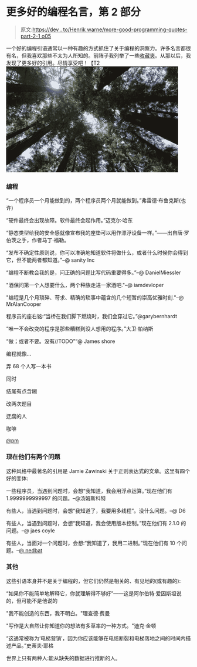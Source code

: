 # 更多好的编程名言，第 2 部分

> 原文:[https://dev . to/Henrik warne/more-good-programming-quotes-part-2-1 o05](https://dev.to/henrikwarne/more-good-programming-quotes-part-2-1o05)

一个好的编程引语通常以一种有趣的方式抓住了关于编程的洞察力。许多名言都很有名，但我喜欢那些不太为人所知的。前阵子我列举了一些[收藏夹](https://henrikwarne.com/2016/04/17/more-good-programming-quotes/)。从那以后，我发现了更多好的引用。尽情享受吧！【T2![](img/c9e8d9a07be47bdea2294d9b99f8eaab.png)

### 编程

“一个程序员一个月能做到的，两个程序员两个月就能做到。”弗雷德·布鲁克斯(也许)

“硬件最终会出现故障。软件最终会起作用。”迈克尔·哈东

“静态类型给我的安全感就像宣布我的座垫可以用作漂浮设备一样。”——出自唐·罗伯茨之手，作者马丁·福勒。

“发布不确定性原则说，你可以准确地知道软件将做什么，或者什么时候你会得到它，但不能两者都知道。”–@ sanity Inc

“编程不断教会我的是，问正确的问题比写代码重要得多。”–@ DanielMiessler

"酒保问第一个人想要什么，两个种族走进一家酒吧."–@ iamdevloper

"编程是几个月琐碎、苛求、精确的琐事中蕴含的几个短暂的崇高优雅时刻."–@ MrAlanCooper

程序员的座右铭:“当桥在我们脚下燃烧时，我们会穿过它。”@garybernhardt

“唯一不会改变的程序是那些糟糕到没人想用的程序。”大卫·帕纳斯

“做；或者不要。没有//TODO”“@ James shore

编程就像…

弄 68 个人写一本书

同时

结尾有点含糊

改两次题目

迂腐的人

咖啡

[@pm](https://dev.to/pm)

### 现在他们有两个问题

这种风格中最著名的引用是 Jamie Zawinski 关于正则表达式的文章。这里有四个好的变体:

一些程序员，当遇到问题时，会想“我知道，我会用浮点运算。”现在他们有 1.9999999999997 的问题。–@汤姆斯科特

有些人，当遇到问题时，会想“我知道了，我要用多线程”。没什么问题。–@ D6

有些人，当遇到问题时，会想“我知道，我会使用版本控制。”现在他们有 2.1.0 的问题。–@ jaes coyle

有些人，当面对一个问题时，会想:“我知道了，我用二进制。”现在他们有 10 个问题。–[@ nedbat](https://dev.to/nedbat)

### 其他

这些引语本身并不是关于编程的，但它们仍然是相关的、有见地的(或有趣的):

“如果你不能简单地解释它，你就理解得不够好”——这是阿尔伯特·爱因斯坦说的，但可能不是他说的

"我不能创造的东西，我不明白。"理查德·费曼

"写作是大自然让你知道你的想法有多草率的一种方式。"迪克·金顿

“这通常被称为‘电梯营销’，因为你应该能够在电缆断裂和电梯落地之间的时间内描述产品。”史蒂夫·耶格

世界上只有两种人:能从缺失的数据进行推断的人。